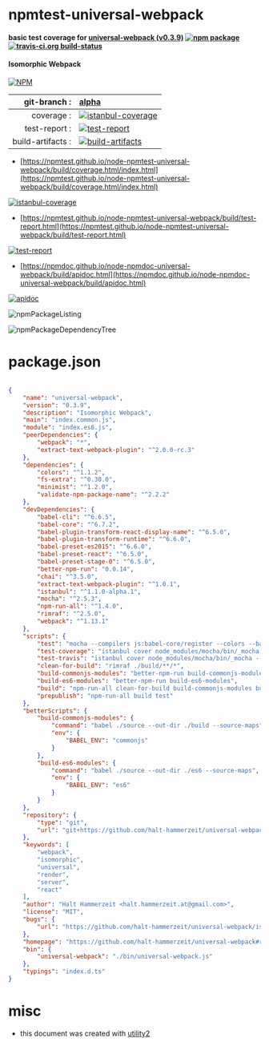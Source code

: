 # npmtest-universal-webpack

#### basic test coverage for  [universal-webpack (v0.3.9)](https://github.com/halt-hammerzeit/universal-webpack#readme)  [![npm package](https://img.shields.io/npm/v/npmtest-universal-webpack.svg?style=flat-square)](https://www.npmjs.org/package/npmtest-universal-webpack) [![travis-ci.org build-status](https://api.travis-ci.org/npmtest/node-npmtest-universal-webpack.svg)](https://travis-ci.org/npmtest/node-npmtest-universal-webpack)

#### Isomorphic Webpack

[![NPM](https://nodei.co/npm/universal-webpack.png?downloads=true&downloadRank=true&stars=true)](https://www.npmjs.com/package/universal-webpack)

| git-branch : | [alpha](https://github.com/npmtest/node-npmtest-universal-webpack/tree/alpha)|
|--:|:--|
| coverage : | [![istanbul-coverage](https://npmtest.github.io/node-npmtest-universal-webpack/build/coverage.badge.svg)](https://npmtest.github.io/node-npmtest-universal-webpack/build/coverage.html/index.html)|
| test-report : | [![test-report](https://npmtest.github.io/node-npmtest-universal-webpack/build/test-report.badge.svg)](https://npmtest.github.io/node-npmtest-universal-webpack/build/test-report.html)|
| build-artifacts : | [![build-artifacts](https://npmtest.github.io/node-npmtest-universal-webpack/glyphicons_144_folder_open.png)](https://github.com/npmtest/node-npmtest-universal-webpack/tree/gh-pages/build)|

- [https://npmtest.github.io/node-npmtest-universal-webpack/build/coverage.html/index.html](https://npmtest.github.io/node-npmtest-universal-webpack/build/coverage.html/index.html)

[![istanbul-coverage](https://npmtest.github.io/node-npmtest-universal-webpack/build/screenCapture.buildCi.browser.%252Ftmp%252Fbuild%252Fcoverage.lib.html.png)](https://npmtest.github.io/node-npmtest-universal-webpack/build/coverage.html/index.html)

- [https://npmtest.github.io/node-npmtest-universal-webpack/build/test-report.html](https://npmtest.github.io/node-npmtest-universal-webpack/build/test-report.html)

[![test-report](https://npmtest.github.io/node-npmtest-universal-webpack/build/screenCapture.buildCi.browser.%252Ftmp%252Fbuild%252Ftest-report.html.png)](https://npmtest.github.io/node-npmtest-universal-webpack/build/test-report.html)

- [https://npmdoc.github.io/node-npmdoc-universal-webpack/build/apidoc.html](https://npmdoc.github.io/node-npmdoc-universal-webpack/build/apidoc.html)

[![apidoc](https://npmdoc.github.io/node-npmdoc-universal-webpack/build/screenCapture.buildCi.browser.%252Ftmp%252Fbuild%252Fapidoc.html.png)](https://npmdoc.github.io/node-npmdoc-universal-webpack/build/apidoc.html)

![npmPackageListing](https://npmtest.github.io/node-npmtest-universal-webpack/build/screenCapture.npmPackageListing.svg)

![npmPackageDependencyTree](https://npmtest.github.io/node-npmtest-universal-webpack/build/screenCapture.npmPackageDependencyTree.svg)



# package.json

```json

{
    "name": "universal-webpack",
    "version": "0.3.9",
    "description": "Isomorphic Webpack",
    "main": "index.common.js",
    "module": "index.es6.js",
    "peerDependencies": {
        "webpack": "*",
        "extract-text-webpack-plugin": "^2.0.0-rc.3"
    },
    "dependencies": {
        "colors": "^1.1.2",
        "fs-extra": "^0.30.0",
        "minimist": "^1.2.0",
        "validate-npm-package-name": "^2.2.2"
    },
    "devDependencies": {
        "babel-cli": "^6.6.5",
        "babel-core": "^6.7.2",
        "babel-plugin-transform-react-display-name": "^6.5.0",
        "babel-plugin-transform-runtime": "^6.6.0",
        "babel-preset-es2015": "^6.6.0",
        "babel-preset-react": "^6.5.0",
        "babel-preset-stage-0": "^6.5.0",
        "better-npm-run": "0.0.14",
        "chai": "^3.5.0",
        "extract-text-webpack-plugin": "^1.0.1",
        "istanbul": "^1.1.0-alpha.1",
        "mocha": "^2.5.3",
        "npm-run-all": "^1.4.0",
        "rimraf": "^2.5.0",
        "webpack": "^1.13.1"
    },
    "scripts": {
        "test": "mocha --compilers js:babel-core/register --colors --bail --reporter spec test/ --recursive",
        "test-coverage": "istanbul cover node_modules/mocha/bin/_mocha -- --compilers js:babel-core/register --colors --reporter dot test/ --recursive",
        "test-travis": "istanbul cover node_modules/mocha/bin/_mocha --report lcovonly -- --compilers js:babel-core/register --colors --reporter spec test/ --recursive",
        "clean-for-build": "rimraf ./build/**/*",
        "build-commonjs-modules": "better-npm-run build-commonjs-modules",
        "build-es6-modules": "better-npm-run build-es6-modules",
        "build": "npm-run-all clean-for-build build-commonjs-modules build-es6-modules",
        "prepublish": "npm-run-all build test"
    },
    "betterScripts": {
        "build-commonjs-modules": {
            "command": "babel ./source --out-dir ./build --source-maps",
            "env": {
                "BABEL_ENV": "commonjs"
            }
        },
        "build-es6-modules": {
            "command": "babel ./source --out-dir ./es6 --source-maps",
            "env": {
                "BABEL_ENV": "es6"
            }
        }
    },
    "repository": {
        "type": "git",
        "url": "git+https://github.com/halt-hammerzeit/universal-webpack.git"
    },
    "keywords": [
        "webpack",
        "isomorphic",
        "universal",
        "render",
        "server",
        "react"
    ],
    "author": "Halt Hammerzeit <halt.hammerzeit.at@gmail.com>",
    "license": "MIT",
    "bugs": {
        "url": "https://github.com/halt-hammerzeit/universal-webpack/issues"
    },
    "homepage": "https://github.com/halt-hammerzeit/universal-webpack#readme",
    "bin": {
        "universal-webpack": "./bin/universal-webpack.js"
    },
    "typings": "index.d.ts"
}
```



# misc
- this document was created with [utility2](https://github.com/kaizhu256/node-utility2)
